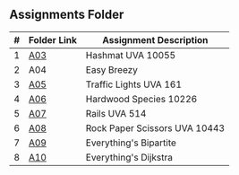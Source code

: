 ##  Assignments Folder

|   #   | Folder Link | Assignment Description |
| :---: | ----------- | ---------------------- |
| 1 | [A03](A03) | Hashmat UVA 10055 |
| 2 | A04         | Easy Breezy
| 3 | [A05](A05)        | Traffic Lights UVA 161 |
| 4 | [A06](A06)  | Hardwood Species 10226 |
| 5 | [A07](A07)         | Rails UVA 514         |
| 6 | [A08](A08)  | Rock Paper Scissors UVA 10443 |
| 7 | [A09](A09) | Everything's Bipartite |
| 8 | [A10](A10) | Everything's Dijkstra |
